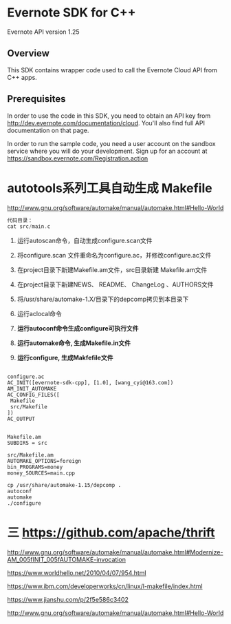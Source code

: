 Evernote SDK for C++
=========================================

Evernote API version 1.25

Overview
--------
This SDK contains wrapper code used to call the Evernote Cloud API from C++ apps.

Prerequisites
-------------
In order to use the code in this SDK, you need to obtain an API key from http://dev.evernote.com/documentation/cloud. You'll also find full API documentation on that page.

In order to run the sample code, you need a user account on the sandbox service where you will do your development. Sign up for an account at https://sandbox.evernote.com/Registration.action 







# autotools系列工具自动生成 Makefile 

http://www.gnu.org/software/automake/manual/automake.html#Hello-World

```c++
代码目录：
cat src/main.c
```

1) 运行autoscan命令，自动生成configure.scan文件

2) 将configure.scan 文件重命名为configure.ac，并修改configure.ac文件

3) 在project目录下新建Makefile.am文件，src目录新建 Makefile.am文件

4) 在project目录下新建NEWS、 README、 ChangeLog 、AUTHORS文件

5) 将/usr/share/automake-1.X/目录下的depcomp拷贝到本目录下

6) 运行aclocal命令

7) **运行autoconf命令生成configure可执行文件**

8) **运行automake命令, 生成Makefile.in文件**

9) **运行configure, 生成Makfefile文件**



~~~shell

configure.ac
AC_INIT([evernote-sdk-cpp], [1.0], [wang_cyi@163.com])
AM_INIT_AUTOMAKE
AC_CONFIG_FILES([
 Makefile
 src/Makefile
])
AC_OUTPUT


Makefile.am
SUBDIRS = src

src/Makefile.am
AUTOMAKE_OPTIONS=foreign
bin_PROGRAMS=money
money_SOURCES=main.cpp

cp /usr/share/automake-1.15/depcomp .
autoconf
automake
./configure

~~~





# 三  https://github.com/apache/thrift









http://www.gnu.org/software/automake/manual/automake.html#Modernize-AM_005fINIT_005fAUTOMAKE-invocation

https://www.worldhello.net/2010/04/07/954.html

https://www.ibm.com/developerworks/cn/linux/l-makefile/index.html

https://www.jianshu.com/p/2f5e586c3402

http://www.gnu.org/software/automake/manual/automake.html#Hello-World





